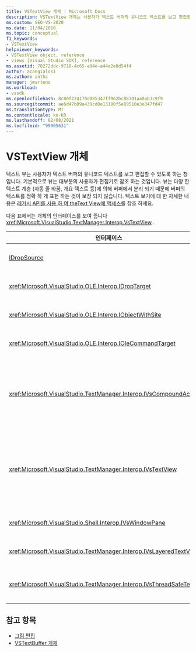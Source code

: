 ```yaml
---
title: VSTextView 개체 | Microsoft Docs
description: VSTextView 개체는 사용자가 텍스트 버퍼의 유니코드 텍스트를 보고 편집할 수 있도록 하는 창입니다.
ms.custom: SEO-VS-2020
ms.date: 11/04/2016
ms.topic: conceptual
f1_keywords:
- VSTextView
helpviewer_keywords:
- VSTextView object, reference
- views [Visual Studio SDK], reference
ms.assetid: 78272ddc-9718-4c65-a94e-a44a2e8d54f4
author: acangialosi
ms.author: anthc
manager: jmartens
ms.workload:
- vssdk
ms.openlocfilehash: 8c80f224170d085347ff962bc88301aa0ab3c9f9
ms.sourcegitcommit: ae6d47b09a439cd0e13180f5e89510e3e347fd47
ms.translationtype: MT
ms.contentlocale: ko-KR
ms.lasthandoff: 02/08/2021
ms.locfileid: "99905631"
---
```

# <a name="vstextview-object"></a>VSTextView 개체

텍스트 뷰는 사용자가 텍스트 버퍼의 유니코드 텍스트를 보고 편집할 수 있도록 하는 창입니다. 기본적으로 뷰는 대부분의 사용자가 편집기로 참조 하는 것입니다. 뷰는 다양 한 텍스트 계층 (자동 줄 바꿈, 개요 텍스트 등)에 의해 버퍼에서 분리 되기 때문에 버퍼의 텍스트를 정확 하 게 표현 하는 것이 보장 되지 않습니다. 텍스트 보기에 대 한 자세한 내용은 [레거시 API를 사용 하 여 theText View에 액세스](/previous-versions/visualstudio/visual-studio-2015/extensibility/accessing-thetext-view-by-using-the-legacy-api?preserve-view=true&view=vs-2015)를 참조 하세요.

다음 표에서는 개체의 인터페이스를 보여 줍니다 <xref:Microsoft.VisualStudio.TextManager.Interop.VsTextView> .

|인터페이스|Description|
|---------------|-----------------|
|[IDropSource](/windows/desktop/api/oleidl/nn-oleidl-idropsource)|표준 OLE 인터페이스입니다.|
|<xref:Microsoft.VisualStudio.OLE.Interop.IDropTarget>|표준 OLE 인터페이스입니다.|
|<xref:Microsoft.VisualStudio.OLE.Interop.IObjectWithSite>|표준 OLE 인터페이스입니다.|
|<xref:Microsoft.VisualStudio.OLE.Interop.IOleCommandTarget>|표준 OLE 인터페이스입니다.|
|<xref:Microsoft.VisualStudio.TextManager.Interop.IVsCompoundAction>|복합 작업 (즉, 단일 실행 취소/다시 실행 단위로 그룹화 된 작업)을 만들 수 있도록 합니다.|
|<xref:Microsoft.VisualStudio.TextManager.Interop.IVsTextView>|뷰를 관리 하 고 액세스 하는 기본 메서드를 제공 합니다. `IVsTextView` 는 스레드로부터 안전 하지 않습니다.|
|<xref:Microsoft.VisualStudio.Shell.Interop.IVsWindowPane>|창 창을 만들고 관리 합니다.|
|<xref:Microsoft.VisualStudio.TextManager.Interop.IVsLayeredTextView>|텍스트 레이어와 상호 작용 합니다.|
|<xref:Microsoft.VisualStudio.TextManager.Interop.IVsThreadSafeTextView>|다른 스레드에서 뷰에서 작업을 수행 합니다.|

## <a name="see-also"></a>참고 항목

- [그림 편집](https://www.microsoft.com/download/details.aspx?id=55984)
- [VSTextBuffer 개체](../extensibility/vstextbuffer-object.md)